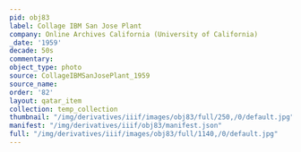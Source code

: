 ```yaml
---
pid: obj83
label: Collage IBM San Jose Plant
company: Online Archives California (University of California)
_date: '1959'
decade: 50s
commentary: 
object_type: photo
source: CollageIBMSanJosePlant_1959
source_name: 
order: '82'
layout: qatar_item
collection: temp_collection
thumbnail: "/img/derivatives/iiif/images/obj83/full/250,/0/default.jpg"
manifest: "/img/derivatives/iiif/obj83/manifest.json"
full: "/img/derivatives/iiif/images/obj83/full/1140,/0/default.jpg"
---
```

